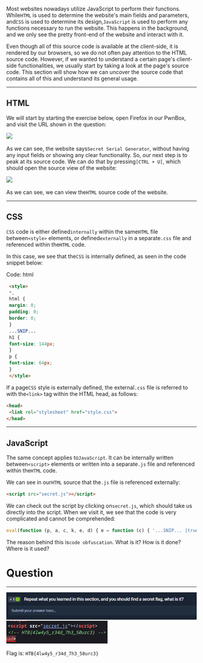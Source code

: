 ﻿---
sticker: lucide//code-2
---
Most websites nowadays utilize JavaScript to perform their functions. While`HTML` is used to determine the website's main fields and parameters, and`CSS` is used to determine its design,`JavaScript` is used to perform any functions necessary to run the website. This happens in the background, and we only see the pretty front-end of the website and interact with it.

Even though all of this source code is available at the client-side, it is rendered by our browsers, so we do not often pay attention to the HTML source code. However, if we wanted to understand a certain page's client-side functionalities, we usually start by taking a look at the page's source code. This section will show how we can uncover the source code that contains all of this and understand its general usage.

---

## HTML

We will start by starting the exercise below, open Firefox in our PwnBox, and visit the URL shown in the question:

 ![](https://academy.hackthebox.com/storage/modules/41/js_deobf_mainsite.jpg)

As we can see, the website says`Secret Serial Generator`, without having any input fields or showing any clear functionality. So, our next step is to peak at its source code. We can do that by pressing`[CTRL + U]`, which should open the source view of the website:

 ![](https://academy.hackthebox.com/storage/modules/41/js_deobf_mainsite_source_1.jpg)

As we can see, we can view the`HTML` source code of the website.

---

## CSS

`CSS` code is either defined`internally` within the same`HTML` file between`<style>` elements, or defined`externally` in a separate`.css` file and referenced within the`HTML` code.

In this case, we see that the`CSS` is internally defined, as seen in the code snippet below:

Code: html

```html
 <style>
 *,
 html {
 margin: 0;
 padding: 0;
 border: 0;
 }
 ...SNIP...
 h1 {
 font-size: 144px;
 }
 p {
 font-size: 64px;
 }
 </style>
```

If a page`CSS` style is externally defined, the external`.css` file is referred to with the`<link>` tag within the HTML head, as follows:



```html
<head>
 <link rel="stylesheet" href="style.css">
</head>
```

---

## JavaScript

The same concept applies to`JavaScript`. It can be internally written between`<script>` elements or written into a separate`.js` file and referenced within the`HTML` code.

We can see in our`HTML` source that the`.js` file is referenced externally:

```html
<script src="secret.js"></script>
```

We can check out the script by clicking on`secret.js`, which should take us directly into the script. When we visit it, we see that the code is very complicated and cannot be comprehended:


```javascript
eval(function (p, a, c, k, e, d) { e = function (c) { '...SNIP... |true|function'.split('|'), 0, {}))
```

The reason behind this is`code obfuscation`. What is it? How is it done? Where is it used?

# Question
---
![Pasted image 20250130132433.png](../../../IMAGES/Pasted%20image%2020250130132433.png)
![Pasted image 20250130132455.png](../../../IMAGES/Pasted%20image%2020250130132455.png)


Flag is: `HTB{4lw4y5_r34d_7h3_50urc3}`
